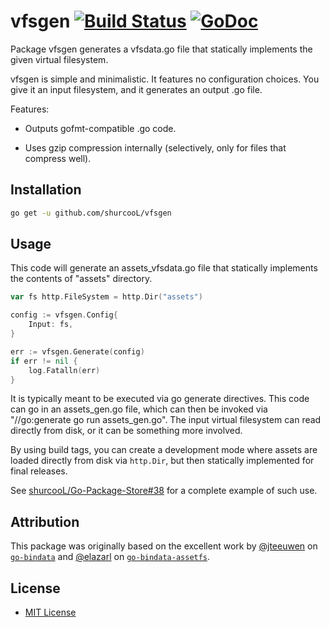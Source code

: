 # vfsgen [![Build Status](https://travis-ci.org/shurcooL/vfsgen.svg?branch=master)](https://travis-ci.org/shurcooL/vfsgen) [![GoDoc](https://godoc.org/github.com/shurcooL/vfsgen?status.svg)](https://godoc.org/github.com/shurcooL/vfsgen)

Package vfsgen generates a vfsdata.go file that statically implements the given virtual filesystem.

vfsgen is simple and minimalistic. It features no configuration choices. You give it an input filesystem, and it generates an output .go file.

Features:

-	Outputs gofmt-compatible .go code.

-	Uses gzip compression internally (selectively, only for files that compress well).

Installation
------------

```bash
go get -u github.com/shurcooL/vfsgen
```

Usage
-----

This code will generate an assets_vfsdata.go file that statically implements the contents of "assets" directory.

```Go
var fs http.FileSystem = http.Dir("assets")

config := vfsgen.Config{
	Input: fs,
}

err := vfsgen.Generate(config)
if err != nil {
	log.Fatalln(err)
}
```

It is typically meant to be executed via go generate directives. This code can go in an assets_gen.go file, which can then be invoked via "//go:generate go run assets_gen.go". The input virtual filesystem can read directly from disk, or it can be something more involved.

By using build tags, you can create a development mode where assets are loaded directly from disk via `http.Dir`, but then statically implemented for final releases.

See [shurcooL/Go-Package-Store#38](https://github.com/shurcooL/Go-Package-Store/pull/38) for a complete example of such use.

Attribution
-----------

This package was originally based on the excellent work by [@jteeuwen](https://github.com/jteeuwen) on [`go-bindata`](https://github.com/jteeuwen/go-bindata) and [@elazarl](https://github.com/elazarl) on [`go-bindata-assetfs`](https://github.com/elazarl/go-bindata-assetfs).

License
-------

-	[MIT License](http://opensource.org/licenses/mit-license.php)
